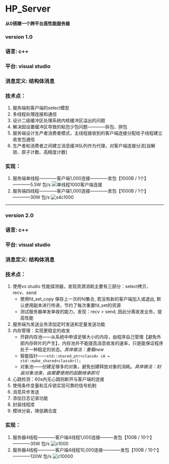 # HP_Server
**从0搭建一个跨平台高性能服务器**

### version 1.0
### 语言: c++
### 平台: visual studio
### 消息定义: 结构体消息
### 技术点：
1. 服务端和客户端的select模型
2. 多线程处理连接和通信
3. 设计二级缓冲区处理系统内核缓冲区溢出的问题
4. 解决因设置缓冲区导致的粘包少包问题————拆包、拼包
5. 服务端设计生产者消费者模式，主线程接收到的客户端连接分配给子线程建立收发包通信
6. 生产者和消费者之间建立消息缓冲队列作为代理，对客户端连接分流[自解锁、原子计数、高精度计数]
### 实现：
1. 服务端单线程————客户端1,000连接————发包【1000B / 1个】————5.5W 包/s
![单线程1000客户端连接](https://user-images.githubusercontent.com/72861097/183279738-153dd02b-d6f9-42d4-91d1-2580ad2b59dc.jpg)
2. 服务端四线程————客户端1,000连接————发包【1000B / 1个】————30W  包/s
![s4c1000](https://user-images.githubusercontent.com/72861097/183279724-3ce151f0-fd72-447a-a619-f3fa1f4eb8a8.jpg)

---

### version 2.0
### 语言: c++
### 平台: visual studio
### 消息定义: 结构体消息
### 技术点：
1. 使用vs studio 性能探测器，发现资源消耗主要有三部分：select拷贝、recv、send
   * 使用fd_set_copy 保存上一次的fd集合, 若没有新的客户端加入或退出, 默认使用副本进行传递，节约了每次重置fd_set的资源
   * 测试服务器单发单收的能力，发现：recv > send,  因此分离收发业务，提高性能
2. 服务端为发送业务添加定时发送和定量发送功能
3. 内存管理：实现更稳定的收发
    * 开辟内存池——从系统中申请足够大小的内存，由程序自己管理【避免外部内存碎片的产生】，内存池并不能提高消息收发的速率，只是能保证程序处于一种稳定的状态。*具体做法：重载new*
    * 智能指针——`std::shared_ptr<classA> cA = std::make_shared<classA>();`
    * 对象池——创建足够多的对象，避免创建释放对象的消耗。*具体做法：封装对象池类，由需要使用的函数继承即可*
4. 心跳检测：60s内无心跳则断开与客户端的连接
5. 使用条件变量和互斥锁实现可靠的信号机制
6. 消息异步发送
7. 添加日志记录功能
8. 封装线程库
9. 模块分装，降低耦合度
### 实现：
1. 服务器4线程————客户端4线程1,000连接———发包【100B / 10个】————35W 包/s
![c1000](https://user-images.githubusercontent.com/72861097/183801353-8749f5f8-06a5-4512-8b15-f8067ee49136.jpg)
2. 服务器4线程————客户端4线程10,000连接————发包【100B / 10个】————120W 包/s
![c10000](https://user-images.githubusercontent.com/72861097/183801550-761a9287-fb86-4b07-9e4d-ba88bfd579ca.jpg)
